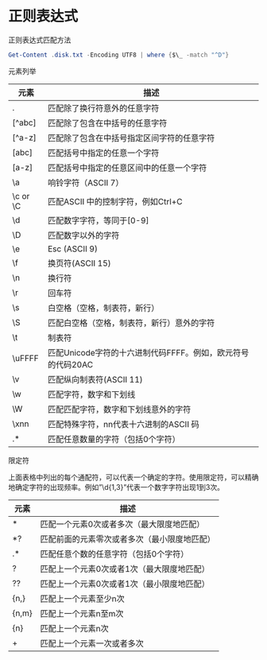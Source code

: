 # 正则表达式

正则表达式匹配方法

```powershell
Get-Content .disk.txt -Encoding UTF8 | where {$\_ -match "^D"}
```

元素列举

| 元素       | 描述                                    |
| -------- | ------------------------------------- |
| .        | 匹配除了换行符意外的任意字符                        |
| \[^abc]  | 匹配除了包含在中括号的任意字符                       |
| \[^a-z]  | 匹配除了包含在中括号指定区间字符的任意字符                 |
| \[abc]   | 匹配括号中指定的任意一个字符                        |
| \[a-z]   | 匹配括号中指定的任意区间中的任意一个字符                  |
| \a       | 响铃字符（ASCII 7）                         |
| \c or \C | 匹配ASCII 中的控制字符，例如Ctrl+C               |
| \d       | 匹配数字字符，等同于\[0-9]                      |
| \D       | 匹配数字以外的字符                             |
| \e       | Esc (ASCII 9)                         |
| \f       | 换页符(ASCII 15)                         |
| \n       | 换行符                                   |
| \r       | 回车符                                   |
| \s       | 白空格（空格，制表符，新行）                        |
| \S       | 匹配白空格（空格，制表符，新行）意外的字符                 |
| \t       | 制表符                                   |
| \uFFFF   | 匹配Unicode字符的十六进制代码FFFF。例如，欧元符号的代码20AC |
| \v       | 匹配纵向制表符(ASCII 11)                     |
| \w       | 匹配字符，数字和下划线                           |
| \W       | 匹配匹配字符，数字和下划线意外的字符                    |
| \xnn     | 匹配特殊字符，nn代表十六进制的ASCII 码               |
| .\*      | 匹配任意数量的字符（包括0个字符）                     |

限定符

上面表格中列出的每个通配符，可以代表一个确定的字符。使用限定符，可以精确地确定字符的出现频率。例如”\d{1,3}”代表一个数字字符出现1到3次。

| 元素    | 描述                     |
| ----- | ---------------------- |
| \*    | 匹配一个元素0次或者多次（最大限度地匹配）  |
| \*?   | 匹配前面的元素零次或者多次（最小限度地匹配） |
| .\*   | 匹配任意个数的任意字符（包括0个字符）    |
| ?     | 匹配上一个元素0次或者1次（最大限度地匹配） |
| ??    | 匹配上一个元素0次或者1次（最小限度地匹配） |
| {n,}  | 匹配上一个元素至少n次            |
| {n,m} | 匹配上一个元素n至m次            |
| {n}   | 匹配上一个元素n次              |
| +     | 匹配上一个元素一次或者多次          |
